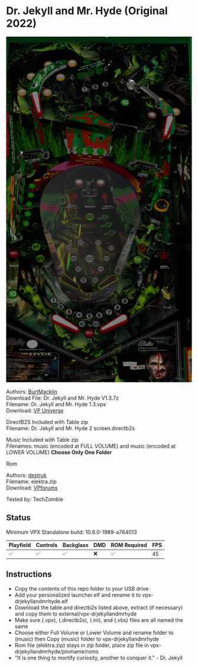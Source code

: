 # Dr. Jekyll and Mr. Hyde (Original 2022)

![Table Preview](../../images/vpx-drjekyllandmrhyde.png)

Authors: [BurtMacklin](https://vpuniverse.com/profile/39250-burtmacklin/)  
Download File: Dr. Jekyll and Mr. Hyde V1.3.7z  
Filename: Dr. Jekyll and Mr. Hyde 1.3.vpx  
Download: [VP Universe](https://vpuniverse.com/files/file/10342-dr-jekyll-and-mr-hyde-reskin-vpx-table/)

DirectB2S Included with Table zip  
Filename: Dr. Jekyll and Mr. Hyde 2 screen.directb2s

Music Included with Table zip  
Filenames: music (encoded at FULL VOLUME) and music (encoded at LOWER VOLUME) **Choose Only One Folder**

Rom

Authors: [destruk](https://www.vpforums.org/index.php?showuser=5)  
Filename: elektra.zip  
Download: [VPforums](https://www.vpforums.org/index.php?app=downloads&showfile=657)

Tested by: TechZombie

## Status 

Minimum VPX Standalone build: 10.8.0-1989-a764013

| Playfield | Controls | Backglass | DMD | ROM Required | FPS | 
|-----------|----------|-----------|-----|--------------|-----|
| :white_check_mark: | :white_check_mark: | :white_check_mark: | :x: | :white_check_mark: | 45 |

## Instructions

- Copy the contents of this repo folder to your USB drive
- Add your personalized launcher.elf and rename it to vpx-drjekyllandmrhyde.elf
- Download the table and directb2s listed above, extract (if necessary) and copy them to external/vpx-drjekyllandmrhyde
- Make sure (.vpx), (.directb2s), (.ini), and (.vbs) files are all named the same
- Choose either Full Volume or Lower Volume and rename folder to (music) then Copy (music) folder to vpx-drjekyllandmrhyde
- Rom file (elektra.zip) stays in zip folder, place zip file in vpx-drjekyllandmrhyde/pinmame/roms
- "It is one thing to mortify curiosity, another to conquer it." - Dr. Jekyll

